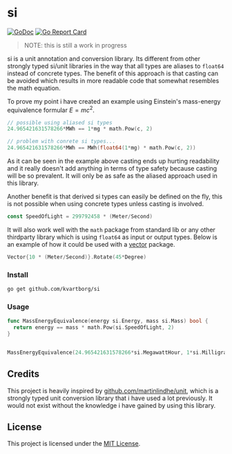 # si

[![GoDoc](https://godoc.org/github.com/kvartborg/si?status.svg)](https://pkg.go.dev/github.com/kvartborg/si?tab=doc)
[![Go Report Card](https://goreportcard.com/badge/github.com/kvartborg/si)](https://goreportcard.com/report/github.com/kvartborg/si)

> NOTE: this is still a work in progress

si is a unit annotation and conversion library. Its different from other strongly
typed si/unit libraries in the way that all types are aliases to `float64`
instead of concrete types.
The benefit of this approach is that casting can be avoided which results in
more readable code that somewhat resembles the math equation.

To prove my point i have created an example using Einstein's mass-energy equivalence formular $E=mc^2$.

```go
// possible using aliased si types
24.965421631578266*MWh == 1*mg * math.Pow(c, 2)

// problem with conrete si types...
24.965421631578266*MWh == MWh(float64(1*mg) * math.Pow(c, 2))
```

As it can be seen in the example above casting ends up hurting readability and
it really doesn't add anything in terms of type safety because casting will be so
prevalent. It will only be as safe as the aliased approach used in this library.

Another benefit is that derived si types can easily be defined on the fly, this
is not possible when using concrete types unless casting is involved.

```go
const SpeedOfLight = 299792458 * (Meter/Second)
```

It will also work well with the `math` package from standard lib or any other
thirdparty library which is using `float64` as input or output types.
Below is an example of how it could be used with a
[vector](https://github.com/kvartborg/vector) package.

```go
Vector{10 * (Meter/Second)}.Rotate(45*Degree)
```

### Install

```sh
go get github.com/kvartborg/si
```

### Usage

```go
func MassEnergyEquivalence(energy si.Energy, mass si.Mass) bool {
  return energy == mass * math.Pow(si.SpeedOfLight, 2)
}


MassEnergyEquivalence(24.965421631578266*si.MegawattHour, 1*si.Milligram)
```


## Credits
This project is heavily inspired by [github.com/martinlindhe/unit](https://github.com/martinlindhe/unit),
which is a strongly typed unit conversion library that i have used a lot
previously. It would not exist without the knowledge i have gained by using this
library.

## License
This project is licensed under the [MIT License](https://github.com/kvartborg/si/blob/master/LICENSE).
